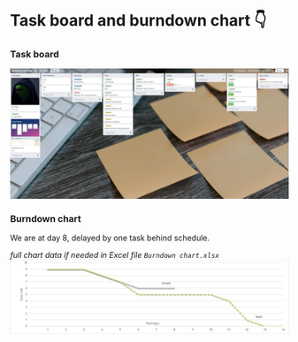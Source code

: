 # Task board and burndown chart 👇

### Task board
![Trello task board](JPG_taskboard.jpg)

### Burndown chart
We are at day 8, delayed by one task behind schedule.

_full chart data if needed in Excel file  `Burndown chart.xlsx`_
![Burn-down chart](JPG_burndown_chart.jpg)
